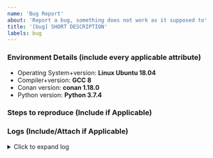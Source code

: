 ```yaml
---
name: 'Bug Report'
about: 'Report a bug, something does not work as it supposed to'
title: '[bug] SHORT DESCRIPTION'
labels: bug
---
```


<!--
  Please don't forget to update the issue title.
  Include all applicable information to help us reproduce your problem.

  To help us debug your issue please explain:
-->

### Environment Details (include every applicable attribute)
  * Operating System+version: **Linux Ubuntu 18.04**
  * Compiler+version: **GCC 8**
  * Conan version: **conan 1.18.0**
  * Python version: **Python 3.7.4**

### Steps to reproduce (Include if Applicable)



### Logs (Include/Attach if Applicable)
<details><summary>Click to expand log</summary>

```
Put your log output here
```

</details>

